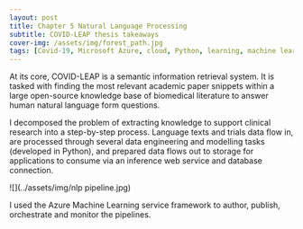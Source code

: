 ```yaml
---
layout: post
title: Chapter 5 Natural Language Processing
subtitle: COVID-LEAP thesis takeaways
cover-img: /assets/img/forest_path.jpg
tags: [Covid-19, Microsoft Azure, cloud, Python, learning, machine learning, database, data, data engineering]
---
```

At its core, COVID-LEAP is a semantic information retrieval system. It is tasked with finding the most relevant academic paper snippets within a large open-source knowledge base of biomedical literature to answer human natural language form questions. 

I decomposed the problem of extracting knowledge to support clinical research into a step-by-step process. Language texts and trials data flow in, are processed through several data engineering and modelling tasks (developed in Python), and prepared data flows out to storage for applications to consume via an inference web service and database connection.

![](../assets/img/nlp pipeline.jpg)

I used the Azure Machine Learning service framework to author, publish, orchestrate and monitor the pipelines.